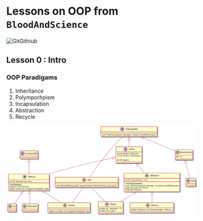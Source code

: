 # Lessons on OOP from `BloodAndScience`

![GitGithiub](https://github.com/BloodAndScience/Bleed-for-OOP/GitGithub)

## Lesson 0 : Intro

### OOP Paradigams

1. Inheritance 
2. Polymporhpism
3. Incapsulation
4. Abstraction
5. Recycle

![Architecture](Res/Architecture.png)
